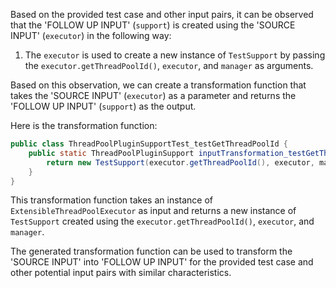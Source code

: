 Based on the provided test case and other input pairs, it can be observed that the 'FOLLOW UP INPUT' (`support`) is created using the 'SOURCE INPUT' (`executor`) in the following way:

1. The `executor` is used to create a new instance of `TestSupport` by passing the `executor.getThreadPoolId()`, `executor`, and `manager` as arguments.

Based on this observation, we can create a transformation function that takes the 'SOURCE INPUT' (`executor`) as a parameter and returns the 'FOLLOW UP INPUT' (`support`) as the output.

Here is the transformation function:

```java
public class ThreadPoolPluginSupportTest_testGetThreadPoolId {
    public static ThreadPoolPluginSupport inputTransformation_testGetThreadPoolId(ExtensibleThreadPoolExecutor executor)  {
        return new TestSupport(executor.getThreadPoolId(), executor, manager);
    }
}
```

This transformation function takes an instance of `ExtensibleThreadPoolExecutor` as input and returns a new instance of `TestSupport` created using the `executor.getThreadPoolId()`, `executor`, and `manager`.

The generated transformation function can be used to transform the 'SOURCE INPUT' into 'FOLLOW UP INPUT' for the provided test case and other potential input pairs with similar characteristics.